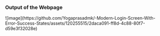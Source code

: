 
<h3>Output of the Webpage</h3>
![image](https://github.com/Yogaprasadmk/-Modern-Login-Screen-With-Error-Success-States/assets/120255515/2daca091-ff8d-4c88-80f7-d59e3f32028e)
